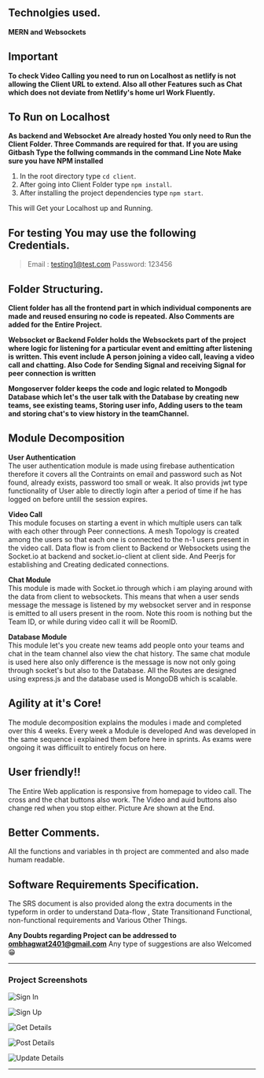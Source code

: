 ## Technolgies used.

**MERN and Websockets**

## Important
**To check Video Calling you need to run on Localhost as netlify is not allowing the Client URL to extend. Also all other Features such as Chat which does not deviate from Netlify's home url Work Fluently.**


## To Run on Localhost
**As backend and Websocket Are already hosted You only need to Run the Client Folder. Three Commands are required for that.**
**If you are using Gitbash Type the follwing commands in the command Line Note Make sure you have NPM installed**

1. In the root directory type `cd client`.
2. After going into Client Folder type `npm install`.
3. After installing the project dependencies type `npm start`.

This will Get your Localhost up and Running.

## For testing You may use the following Credentials.
> Email : testing1@test.com
> Password: 123456

## Folder Structuring.

**Client folder has all the frontend part in which individual components are made and reused ensuring no code is repeated. Also Comments are added for the Entire Project.**

**Websocket or Backend Folder holds the Websockets part of the project where logic for listening for a particular event and emitting after listening is written. This event include A person joining a video call, leaving a video call and chatting. Also Code for Sending Signal and receiving Signal for peer connection is written**

**Mongoserver folder keeps the code and logic related to Mongodb Database which let's the user talk with the Database by creating new teams, see existing teams, Storing user info, Adding users to the team and storing chat's to view history in the teamChannel.**

## Module Decomposition

**User Authentication**<br>
The user authentication module is made using firebase authentication therefore it covers all the Contraints on email and password such as Not found, already exists, password too small or weak. It also provids jwt type functionality of User able to directly login after a period of time if he has logged on before untill the session expires.

**Video Call**<br>
This module focuses on starting a event in which multiple users can talk with each other through Peer connections. A mesh Topology is created among the users so that each one is connected to the n-1 users present in the video call. Data flow is from client to Backend or Websockets using the Socket.io at backend and socket.io-client at client side. And Peerjs for establishing and Creating dedicated connections.

**Chat Module**<br>
This module is made with Socket.io through which i am playing around with the data from client to websockets. This means that when a user sends message the message is listened by my websocket server and in response is emitted to all users present in the room. Note this room is nothing but the Team ID, or while during video call it will be RoomID.

**Database Module**<br>
This module let's you create new teams add people onto your teams and chat in the team channel also view the chat history. The same chat module is used here also only difference is the message is now not only going through socket's but also to the Database. All the Routes are designed using express.js and the database used is MongoDB which is scalable.



## Agility at it's Core!
The module decomposition explains the  modules i made and completed over this 4 weeks. Every week a Module is developed And was developed in the same sequence i explained them before here in sprints. As exams were ongoing it was difficuilt to entirely focus on here.

## User friendly!!

The Entire Web application is responsive from homepage to video call. The cross and the chat buttons also work. The Video and auid buttons also change red when you stop either. Picture Are shown at the End.

## Better Comments.

All the functions and variables in th project are commented and also made humam readable.

## Software Requirements Specification.

The SRS document is also provided along the extra documents in the typeform in order to understand Data-flow , State Transitionand Functional, non-functional requirements and Various Other Things.


**Any Doubts regarding Project can be addressed to ombhagwat2401@gmail.com**
Any type of suggestions are also Welcomed 😁

___
### Project Screenshots
![Sign In](https://challengepost-s3-challengepost.netdna-ssl.com/photos/production/software_photos/001/499/513/datas/gallery.jpg	)

![Sign Up](https://challengepost-s3-challengepost.netdna-ssl.com/photos/production/software_photos/001/499/504/datas/gallery.jpg)

![Get Details](https://challengepost-s3-challengepost.netdna-ssl.com/photos/production/software_photos/001/499/511/datas/gallery.jpg)

![Post Details](https://challengepost-s3-challengepost.netdna-ssl.com/photos/production/software_photos/001/499/510/datas/gallery.jpg)

![Update Details](https://challengepost-s3-challengepost.netdna-ssl.com/photos/production/software_photos/001/499/515/datas/gallery.jpg)

---


[^1]: This is the footnote.